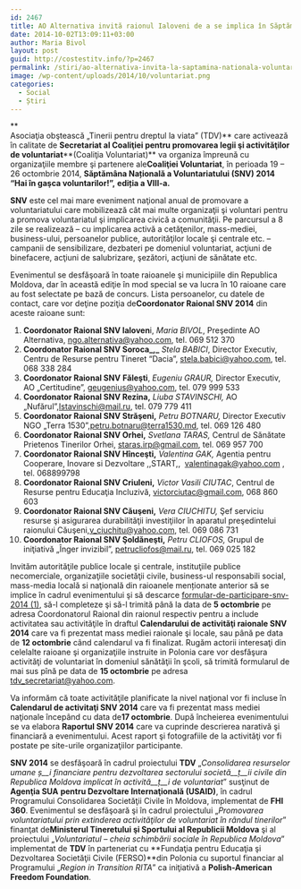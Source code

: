 ```yaml
---
id: 2467
title: AO Alternativa invită raionul Ialoveni de a se implica în Săptămîna Națională a Voluntariatului
date: 2014-10-02T13:09:11+03:00
author: Maria Bivol
layout: post
guid: http://costestitv.info/?p=2467
permalink: /stiri/ao-alternativa-invita-la-saptamina-nationala-voluntariatului/
image: /wp-content/uploads/2014/10/voluntariat.png
categories:
  - Social
  - Știri
---
```

**  
Asociaţia obştească „Tinerii pentru dreptul la viata” (TDV)** care activează în calitate de **Secretariat al Coaliţiei pentru promovarea legii şi activităţilor de voluntariat****(Coaliţia Voluntariat)** va organiza împreună cu organizaţiile membre şi partenere ale**Coaliţiei Voluntariat**, în perioada 19 – 26 octombrie 2014, **Săptămâna Na****ț****ională a Voluntariatului (SNV) 2014 “Hai în gaşca voluntarilor!”,** **edi****ț****ia a VIII-a.**<!--more-->

**SNV** este cel mai mare eveniment naţional anual de promovare a voluntariatului care mobilizează cât mai multe organizaţii şi voluntari pentru a promova voluntariatul şi implicarea civică a comunităţii. Pe parcursul a 8 zile se realizează – cu implicarea activă a cetăţenilor, mass-mediei, business-ului, persoanelor publice, autorităţilor locale şi centrale etc. – campanii de sensibilizare, dezbateri pe domeniul voluntariat, acţiuni de binefacere, acţiuni de salubrizare, şezători, acţiuni de sănătate etc.

Evenimentul se desfăşoară în toate raioanele şi municipiile din Republica Moldova, dar în această ediţie în mod special se va lucra în 10 raioane care au fost selectate pe bază de concurs. Lista persoanelor, cu datele de contact, care vor deţine poziţia de**Coordonator Raional SNV 2014** din aceste raioane sunt:

  1. **Coordonator Raional SNV Ialoven**i, _Maria BIVOL_, Preşedinte AO Alternativa, [ngo.alternativa@yahoo.com](http://tdvmoldova.wordpress.com/2014/09/25/invitatie-de-implicare-in-saptamana-nationala-a-voluntariatului-snv-2014/ngo.alternativa@yahoo.com), tel. 069 512 370
  2. **Coordonator Raional SNV Soroca_,_** _Stela BABICI_, Director Executiv, Centru de Resurse pentru Tineret “Dacia”, [stela.babici@yahoo.com](http://tdvmoldova.wordpress.com/2014/09/25/invitatie-de-implicare-in-saptamana-nationala-a-voluntariatului-snv-2014/babici@yahoo.com), tel. 068 338 284
  3. **Coordonator Raional SNV** **Făleşti**, _Eugeniu GRAUR,_ Director Executiv, AO „Certitudine”, [geugenius@yahoo.com](http://tdvmoldova.wordpress.com/2014/09/25/invitatie-de-implicare-in-saptamana-nationala-a-voluntariatului-snv-2014/geugenius@yahoo.com), tel. 079 999 533
  4. **Coordonator Raional SNV Rezina,** _Liuba STAVINSCHI,_ AO „Nufărul”,[Istavinschi@mail.ru](http://tdvmoldova.wordpress.com/2014/09/25/invitatie-de-implicare-in-saptamana-nationala-a-voluntariatului-snv-2014/Istavinschi@mail.ru), tel. 079 779 411
  5. **Coordonator Raional SNV Străşeni,** _Petru BOTNARU,_ Director Executiv NGO „Terra 1530”,[petru.botnaru@terra1530.md](http://tdvmoldova.wordpress.com/2014/09/25/invitatie-de-implicare-in-saptamana-nationala-a-voluntariatului-snv-2014/petru.botnaru@terra1530.md), tel. 069 126 480
  6. **Coordonator Raional SNV Orhei,** _Svetlana TARAS,_ Centrul de Sănătate Prietenos Tinerilor Orhei, [staras.irp@gmail.com](http://tdvmoldova.wordpress.com/2014/09/25/invitatie-de-implicare-in-saptamana-nationala-a-voluntariatului-snv-2014/staras.irp@gmail.com), tel. 069 957 700
  7. **Coordonator Raional SNV Hînceşti,** _Valentina GAK,_ Agentia pentru Cooperare, Inovare si Dezvoltare ,,START,,  [valentinagak@yahoo.com](http://tdvmoldova.wordpress.com/2014/09/25/invitatie-de-implicare-in-saptamana-nationala-a-voluntariatului-snv-2014/staras.irp@gmail.com) , tel. 068899798
  8. **Coordonator Raional SNV Criuleni,** _Victor Vasili CIUTAC_, Centrul de Resurse pentru Educaţia Incluzivă, [victorciutac@gmail.com](http://tdvmoldova.wordpress.com/2014/09/25/invitatie-de-implicare-in-saptamana-nationala-a-voluntariatului-snv-2014/victorciutac@gmail.com), 068 860 603
  9. **Coordonator Raional SNV Căuşeni,** _Vera CIUCHITU,_ Şef serviciu resurse şi asigurarea durabilităţii investiţiilor în aparatul preşedintelui raionului Căuşeni,[v_ciuchitu@yahoo.com](http://tdvmoldova.wordpress.com/2014/09/25/invitatie-de-implicare-in-saptamana-nationala-a-voluntariatului-snv-2014/v_ciuchitu@yahoo.com), tel. 069 086 731
 10. **Coordonator Raional SNV Şoldăneşti,** _Petru CLIOFOS,_ Grupul de iniţiativă „Înger invizibil”, [petrucliofos@mail.ru](http://tdvmoldova.wordpress.com/2014/09/25/invitatie-de-implicare-in-saptamana-nationala-a-voluntariatului-snv-2014/petrucliofos@mail.ru), tel. 069 025 182

Invităm autorităţile publice locale şi centrale, instituţiile publice necomerciale, organizaţiile societăţii civile, business-ul responsabili social, mass-media locală si naţională din raioanele menționate anterior să se implice în cadrul evenimentului şi să descarce [formular-de-participare-snv-2014 (1)](http://costestitv.info/wp-content/uploads/2014/10/formular-de-participare-snv-2014-1.docx), să-l completeze şi să-l trimită până la data de **5 octombrie** pe adresa Coordonatorul Raional din raionul respectiv pentru a include activitatea sau activităţile în draftul **Calendarului de activităţi raionale SNV 2014** care va fi prezentat mass mediei raionale şi locale, sau până pe data de **12 octombrie** când calendarul va fi finalizat. Rugăm actorii interesaţi din celelalte raioane şi organizaţiile instruite in Polonia care vor desfăşura activităţi de voluntariat în domeniul sănătăţii în şcoli, să trimită formularul de mai sus pînă pe data de **15 octombrie** pe adresa [tdv_secretariat@yahoo.com](http://tdvmoldova.wordpress.com/2014/09/25/invitatie-de-implicare-in-saptamana-nationala-a-voluntariatului-snv-2014/tdv_secretariat@yahoo.com).

Va informăm că toate activităţile planificate la nivel naţional vor fi incluse în **Calendarul de activitaţi SNV 2014** care va fi prezentat mass mediei naţionale începând cu data de**17 octombrie**. După încheierea evenimentului se va elabora **Raportul SNV 2014** care va cuprinde descrierea narativă şi financiară a evenimentului. Acest raport şi fotografiile de la activităţi vor fi postate pe site-urile organizaţiilor participante.

**SNV 2014** se desfăşoară în cadrul proiectului **TDV** „_Consolidarea resurselor umane_ _ș__i financiare pentru dezvoltarea sectorului societă__ț__ii civile din Republica Moldova implicat în activită__ț__i de voluntariat_” susţinut de **Agenţia SUA** **pentru Dezvoltare Internaţională (USAID)**, în cadrul Programului Consolidarea Societăţii Civile în Moldova, implementat de **FHI** **360**. Evenimentul se desfăşoară şi în cadrul proiectului „_Promovarea voluntariatului prin extinderea activităţilor de voluntariat în rândul tinerilor_” finanţat de**Ministerul Tineretului şi Sportului al Republicii Moldova** şi al proiectului „_Voluntariatul – cheia schimbării sociale în Republica Moldova_” implementat de **TDV** în parteneriat cu **Fundaţia pentru Educaţia şi Dezvoltarea Societăţii Civile (FERSO)**din Polonia cu suportul financiar al Programului „_Region in Transition RITA_” ca iniţiativă a **Polish-American Freedom Foundation**.